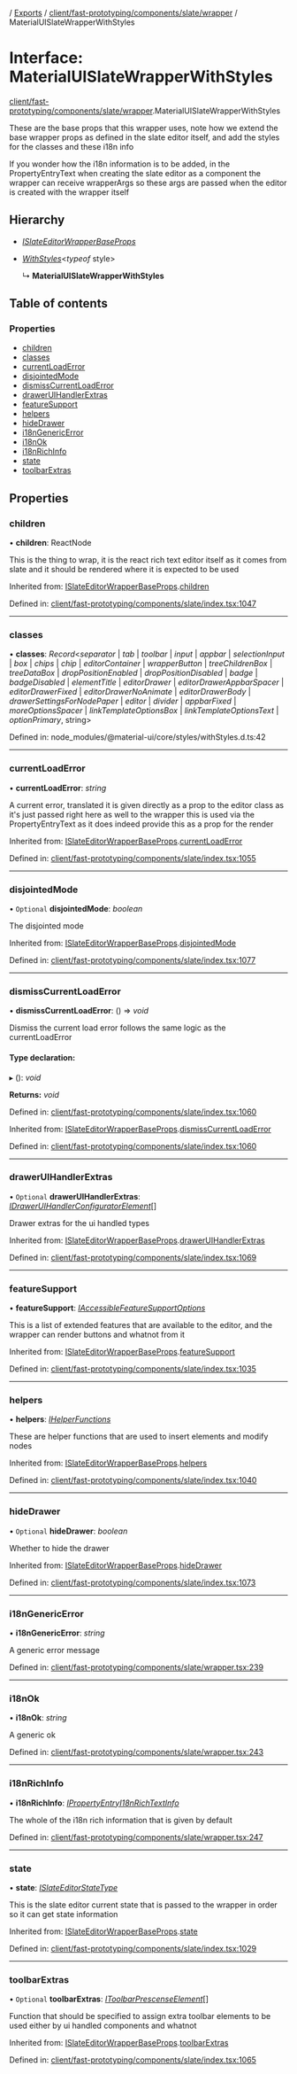 [](../README.md) / [Exports](../modules.md) / [client/fast-prototyping/components/slate/wrapper](../modules/client_fast_prototyping_components_slate_wrapper.md) / MaterialUISlateWrapperWithStyles

# Interface: MaterialUISlateWrapperWithStyles

[client/fast-prototyping/components/slate/wrapper](../modules/client_fast_prototyping_components_slate_wrapper.md).MaterialUISlateWrapperWithStyles

These are the base props that this wrapper uses, note how we extend the base wrapper props as defined
in the slate editor itself, and add the styles for the classes and these i18n info

If you wonder how the i18n information is to be added, in the PropertyEntryText when creating
the slate editor as a component the wrapper can receive wrapperArgs so these args are passed
when the editor is created with the wrapper itself

## Hierarchy

* [*ISlateEditorWrapperBaseProps*](client_fast_prototyping_components_slate.islateeditorwrapperbaseprops.md)

* [*WithStyles*](../modules/client_fast_prototyping_mui_core.md#withstyles)<*typeof* style\>

  ↳ **MaterialUISlateWrapperWithStyles**

## Table of contents

### Properties

- [children](client_fast_prototyping_components_slate_wrapper.materialuislatewrapperwithstyles.md#children)
- [classes](client_fast_prototyping_components_slate_wrapper.materialuislatewrapperwithstyles.md#classes)
- [currentLoadError](client_fast_prototyping_components_slate_wrapper.materialuislatewrapperwithstyles.md#currentloaderror)
- [disjointedMode](client_fast_prototyping_components_slate_wrapper.materialuislatewrapperwithstyles.md#disjointedmode)
- [dismissCurrentLoadError](client_fast_prototyping_components_slate_wrapper.materialuislatewrapperwithstyles.md#dismisscurrentloaderror)
- [drawerUIHandlerExtras](client_fast_prototyping_components_slate_wrapper.materialuislatewrapperwithstyles.md#draweruihandlerextras)
- [featureSupport](client_fast_prototyping_components_slate_wrapper.materialuislatewrapperwithstyles.md#featuresupport)
- [helpers](client_fast_prototyping_components_slate_wrapper.materialuislatewrapperwithstyles.md#helpers)
- [hideDrawer](client_fast_prototyping_components_slate_wrapper.materialuislatewrapperwithstyles.md#hidedrawer)
- [i18nGenericError](client_fast_prototyping_components_slate_wrapper.materialuislatewrapperwithstyles.md#i18ngenericerror)
- [i18nOk](client_fast_prototyping_components_slate_wrapper.materialuislatewrapperwithstyles.md#i18nok)
- [i18nRichInfo](client_fast_prototyping_components_slate_wrapper.materialuislatewrapperwithstyles.md#i18nrichinfo)
- [state](client_fast_prototyping_components_slate_wrapper.materialuislatewrapperwithstyles.md#state)
- [toolbarExtras](client_fast_prototyping_components_slate_wrapper.materialuislatewrapperwithstyles.md#toolbarextras)

## Properties

### children

• **children**: ReactNode

This is the thing to wrap, it is the react
rich text editor itself as it comes from slate
and it should be rendered
where it is expected to be used

Inherited from: [ISlateEditorWrapperBaseProps](client_fast_prototyping_components_slate.islateeditorwrapperbaseprops.md).[children](client_fast_prototyping_components_slate.islateeditorwrapperbaseprops.md#children)

Defined in: [client/fast-prototyping/components/slate/index.tsx:1047](https://github.com/onzag/itemize/blob/0e9b128c/client/fast-prototyping/components/slate/index.tsx#L1047)

___

### classes

• **classes**: *Record*<*separator* \| *tab* \| *toolbar* \| *input* \| *appbar* \| *selectionInput* \| *box* \| *chips* \| *chip* \| *editorContainer* \| *wrapperButton* \| *treeChildrenBox* \| *treeDataBox* \| *dropPositionEnabled* \| *dropPositionDisabled* \| *badge* \| *badgeDisabled* \| *elementTitle* \| *editorDrawer* \| *editorDrawerAppbarSpacer* \| *editorDrawerFixed* \| *editorDrawerNoAnimate* \| *editorDrawerBody* \| *drawerSettingsForNodePaper* \| *editor* \| *divider* \| *appbarFixed* \| *moreOptionsSpacer* \| *linkTemplateOptionsBox* \| *linkTemplateOptionsText* \| *optionPrimary*, string\>

Defined in: node_modules/@material-ui/core/styles/withStyles.d.ts:42

___

### currentLoadError

• **currentLoadError**: *string*

A current error, translated
it is given directly as a prop to the editor class
as it's just passed right here as well to the wrapper
this is used via the PropertyEntryText as it does
indeed provide this as a prop for the render

Inherited from: [ISlateEditorWrapperBaseProps](client_fast_prototyping_components_slate.islateeditorwrapperbaseprops.md).[currentLoadError](client_fast_prototyping_components_slate.islateeditorwrapperbaseprops.md#currentloaderror)

Defined in: [client/fast-prototyping/components/slate/index.tsx:1055](https://github.com/onzag/itemize/blob/0e9b128c/client/fast-prototyping/components/slate/index.tsx#L1055)

___

### disjointedMode

• `Optional` **disjointedMode**: *boolean*

The disjointed mode

Inherited from: [ISlateEditorWrapperBaseProps](client_fast_prototyping_components_slate.islateeditorwrapperbaseprops.md).[disjointedMode](client_fast_prototyping_components_slate.islateeditorwrapperbaseprops.md#disjointedmode)

Defined in: [client/fast-prototyping/components/slate/index.tsx:1077](https://github.com/onzag/itemize/blob/0e9b128c/client/fast-prototyping/components/slate/index.tsx#L1077)

___

### dismissCurrentLoadError

• **dismissCurrentLoadError**: () => *void*

Dismiss the current load error follows the same logic
as the currentLoadError

#### Type declaration:

▸ (): *void*

**Returns:** *void*

Defined in: [client/fast-prototyping/components/slate/index.tsx:1060](https://github.com/onzag/itemize/blob/0e9b128c/client/fast-prototyping/components/slate/index.tsx#L1060)

Inherited from: [ISlateEditorWrapperBaseProps](client_fast_prototyping_components_slate.islateeditorwrapperbaseprops.md).[dismissCurrentLoadError](client_fast_prototyping_components_slate.islateeditorwrapperbaseprops.md#dismisscurrentloaderror)

Defined in: [client/fast-prototyping/components/slate/index.tsx:1060](https://github.com/onzag/itemize/blob/0e9b128c/client/fast-prototyping/components/slate/index.tsx#L1060)

___

### drawerUIHandlerExtras

• `Optional` **drawerUIHandlerExtras**: [*IDrawerUIHandlerConfiguratorElement*](client_fast_prototyping_components_slate.idraweruihandlerconfiguratorelement.md)[]

Drawer extras for the ui handled types

Inherited from: [ISlateEditorWrapperBaseProps](client_fast_prototyping_components_slate.islateeditorwrapperbaseprops.md).[drawerUIHandlerExtras](client_fast_prototyping_components_slate.islateeditorwrapperbaseprops.md#draweruihandlerextras)

Defined in: [client/fast-prototyping/components/slate/index.tsx:1069](https://github.com/onzag/itemize/blob/0e9b128c/client/fast-prototyping/components/slate/index.tsx#L1069)

___

### featureSupport

• **featureSupport**: [*IAccessibleFeatureSupportOptions*](client_fast_prototyping_components_slate.iaccessiblefeaturesupportoptions.md)

This is a list of extended features that are available
to the editor, and the wrapper can render buttons
and whatnot from it

Inherited from: [ISlateEditorWrapperBaseProps](client_fast_prototyping_components_slate.islateeditorwrapperbaseprops.md).[featureSupport](client_fast_prototyping_components_slate.islateeditorwrapperbaseprops.md#featuresupport)

Defined in: [client/fast-prototyping/components/slate/index.tsx:1035](https://github.com/onzag/itemize/blob/0e9b128c/client/fast-prototyping/components/slate/index.tsx#L1035)

___

### helpers

• **helpers**: [*IHelperFunctions*](client_fast_prototyping_components_slate.ihelperfunctions.md)

These are helper functions that are used to insert elements
and modify nodes

Inherited from: [ISlateEditorWrapperBaseProps](client_fast_prototyping_components_slate.islateeditorwrapperbaseprops.md).[helpers](client_fast_prototyping_components_slate.islateeditorwrapperbaseprops.md#helpers)

Defined in: [client/fast-prototyping/components/slate/index.tsx:1040](https://github.com/onzag/itemize/blob/0e9b128c/client/fast-prototyping/components/slate/index.tsx#L1040)

___

### hideDrawer

• `Optional` **hideDrawer**: *boolean*

Whether to hide the drawer

Inherited from: [ISlateEditorWrapperBaseProps](client_fast_prototyping_components_slate.islateeditorwrapperbaseprops.md).[hideDrawer](client_fast_prototyping_components_slate.islateeditorwrapperbaseprops.md#hidedrawer)

Defined in: [client/fast-prototyping/components/slate/index.tsx:1073](https://github.com/onzag/itemize/blob/0e9b128c/client/fast-prototyping/components/slate/index.tsx#L1073)

___

### i18nGenericError

• **i18nGenericError**: *string*

A generic error message

Defined in: [client/fast-prototyping/components/slate/wrapper.tsx:239](https://github.com/onzag/itemize/blob/0e9b128c/client/fast-prototyping/components/slate/wrapper.tsx#L239)

___

### i18nOk

• **i18nOk**: *string*

A generic ok

Defined in: [client/fast-prototyping/components/slate/wrapper.tsx:243](https://github.com/onzag/itemize/blob/0e9b128c/client/fast-prototyping/components/slate/wrapper.tsx#L243)

___

### i18nRichInfo

• **i18nRichInfo**: [*IPropertyEntryI18nRichTextInfo*](client_internal_components_propertyentry_propertyentrytext.ipropertyentryi18nrichtextinfo.md)

The whole of the i18n rich information that is given by default

Defined in: [client/fast-prototyping/components/slate/wrapper.tsx:247](https://github.com/onzag/itemize/blob/0e9b128c/client/fast-prototyping/components/slate/wrapper.tsx#L247)

___

### state

• **state**: [*ISlateEditorStateType*](client_fast_prototyping_components_slate.islateeditorstatetype.md)

This is the slate editor current state
that is passed to the wrapper in order
so it can get state information

Inherited from: [ISlateEditorWrapperBaseProps](client_fast_prototyping_components_slate.islateeditorwrapperbaseprops.md).[state](client_fast_prototyping_components_slate.islateeditorwrapperbaseprops.md#state)

Defined in: [client/fast-prototyping/components/slate/index.tsx:1029](https://github.com/onzag/itemize/blob/0e9b128c/client/fast-prototyping/components/slate/index.tsx#L1029)

___

### toolbarExtras

• `Optional` **toolbarExtras**: [*IToolbarPrescenseElement*](client_fast_prototyping_components_slate.itoolbarprescenseelement.md)[]

Function that should be specified to assign extra toolbar elements
to be used either by ui handled components and whatnot

Inherited from: [ISlateEditorWrapperBaseProps](client_fast_prototyping_components_slate.islateeditorwrapperbaseprops.md).[toolbarExtras](client_fast_prototyping_components_slate.islateeditorwrapperbaseprops.md#toolbarextras)

Defined in: [client/fast-prototyping/components/slate/index.tsx:1065](https://github.com/onzag/itemize/blob/0e9b128c/client/fast-prototyping/components/slate/index.tsx#L1065)
